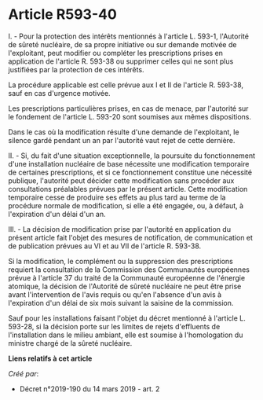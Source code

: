 # Article R593-40

I. - Pour la protection des intérêts mentionnés à l'article L. 593-1, l'Autorité de sûreté nucléaire, de sa propre initiative
ou sur demande motivée de l'exploitant, peut modifier ou compléter les prescriptions prises en application de l'article R.
593-38 ou supprimer celles qui ne sont plus justifiées par la protection de ces intérêts.

La procédure applicable est celle prévue aux I et II de l'article R. 593-38, sauf en cas d'urgence motivée.

Les prescriptions particulières prises, en cas de menace, par l'autorité sur le fondement de l'article L. 593-20 sont
soumises aux mêmes dispositions.

Dans le cas où la modification résulte d'une demande de l'exploitant, le silence gardé pendant un an par l'autorité vaut
rejet de cette dernière.

II. - Si, du fait d'une situation exceptionnelle, la poursuite du fonctionnement d'une installation nucléaire de base
nécessite une modification temporaire de certaines prescriptions, et si ce fonctionnement constitue une nécessité publique,
l'autorité peut décider cette modification sans procéder aux consultations préalables prévues par le présent article. Cette
modification temporaire cesse de produire ses effets au plus tard au terme de la procédure normale de modification, si elle a
été engagée, ou, à défaut, à l'expiration d'un délai d'un an.

III. - La décision de modification prise par l'autorité en application du présent article fait l'objet des mesures de
notification, de communication et de publication prévues au VI et au VII de l'article R. 593-38.

Si la modification, le complément ou la suppression des prescriptions requiert la consultation de la Commission des
Communautés européennes prévue à l'article 37 du traité de la Communauté européenne de l'énergie atomique, la décision de
l'Autorité de sûreté nucléaire ne peut être prise avant l'intervention de l'avis requis ou qu'en l'absence d'un avis à
l'expiration d'un délai de six mois suivant la saisine de la commission.

Sauf pour les installations faisant l'objet du décret mentionné à l'article L. 593-28, si la décision porte sur les limites
de rejets d'effluents de l'installation dans le milieu ambiant, elle est soumise à l'homologation du ministre chargé de la
sûreté nucléaire.

**Liens relatifs à cet article**

_Créé par_:

  - Décret n°2019-190 du 14 mars 2019 - art. 2
